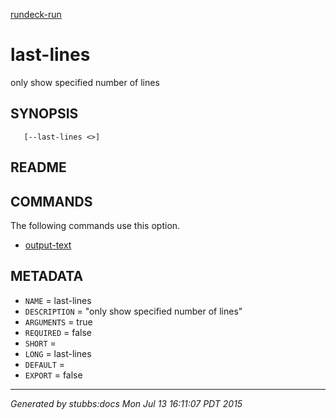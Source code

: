 [rundeck-run](../../index.html)

# last-lines

only show specified number of lines

## SYNOPSIS

       [--last-lines <>]

## README



## COMMANDS

The following commands use this option.

* [output-text](../../commands/output-text/index.html)

## METADATA

* `NAME` = last-lines
* `DESCRIPTION` = "only show specified number of lines"
* `ARGUMENTS` = true
* `REQUIRED` = false
* `SHORT` = 
* `LONG` = last-lines
* `DEFAULT` = 
* `EXPORT` = false

----

*Generated by stubbs:docs Mon Jul 13 16:11:07 PDT 2015*

